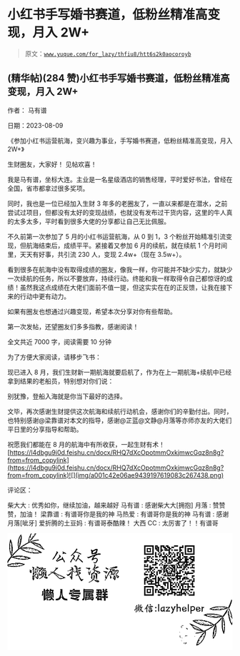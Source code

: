 # 小红书手写婚书赛道，低粉丝精准高变现，月入 2W+

> 原文：[`www.yuque.com/for_lazy/thfiu8/htt6s2k0aocoroyb`](https://www.yuque.com/for_lazy/thfiu8/htt6s2k0aocoroyb)



## (精华帖)(284 赞)小红书手写婚书赛道，低粉丝精准高变现，月入 2W+ 

作者： 马有谱 

日期：2023-08-09 

《参加小红书运营航海，变兴趣为事业，手写婚书赛道，低粉丝精准高变现，月入 2W+》 

生财圈友，大家好！ 见帖欢喜！ 

我是马有谱，坐标大连。主业是一名星级酒店的销售经理，平时爱好书法，曾经在全国，省市都拿过很多奖项。 

同时，我也是一位已经加入生财 3 年多的老圈友了，一直以来都是在潜水，之前尝试过项目，但都没有太好的变现战绩，也就没有发布过干货内容，这里的牛人真的太多太多，平时看到很多大佬的分享都让自己无比佩服。 

不久前第一次参加了 5 月的小红书运营航海，从 0 到 1，3 个粉丝开始精准引流变现，但航海结束后，成绩平平。紧接着又参加 6 月的续航，就在续航 1 个月时间里，天天有好事，共引流 230 人，变现 2.4w+（现在 3.5w+）。 

看到很多在航海中没有取得成绩的圈友，像我一样，你可能并不缺少实力，就缺少一次续航的任务，所以不要放弃，持续行动。终能和我一样取得令自己都惊讶的成绩！虽然我这点成绩在大佬们面前不值一提，但这实实在在的正反馈，让我在接下来的行动中更有动力。 

如果有圈友也想通过兴趣变现，希望本次分享对你有些帮助。 

第一次发帖，还望圈友们多多指教，感谢阅读！ 

全文共近 7000 字，阅读需要 10 分钟 

为了方便大家阅读，请移步飞书： 

现已进入 8 月，我们生财新一期航海就要启航了，作为在上一期航海+续航中已经拿到结果的老船员，特别想对你们说： 

别犹豫，登船入海就是你当下最好的选择。 

文毕，再次感谢生财提供这次航海和续航行动机会，感谢你们的辛勤付出。同时，也特别感谢@梁靠谱对本文的指导，感谢@芷蓝@文静@月落等亦师亦友的大佬们平日里的分享指导和帮助。 

祝愿我们都能在 8 月的航海中有所收获，一起生财有术！[https://l4dbgu9i0d.feishu.cn/docx/RHQ7dXcOpotmmOxkjmwcGqz8n8g?from=from_copylink](https://l4dbgu9i0d.feishu.cn/docx/RHQ7dXcOpotmmOxkjmwcGqz8n8g?from=from_copylink)![](img/a001c42e06ae9439197619083c267438.png) 

评论区： 

柴大大 : 优秀如你，继续加油，越来越好 马有谱 : 感谢柴大大[拥抱] 月落 : 赞赞赞，加油！ 梁靠谱 : 有谱哥你是我的神 马热爱 : 有谱哥你是我的神 马有谱 : 感谢月落[呲牙] 爱折腾的土豆妈 : 有谱哥泰酷辣！ 大西 CC : 太厉害了！！有谱哥 

![](img/894d30a529e7c37bcd3392323c99941c.png)  